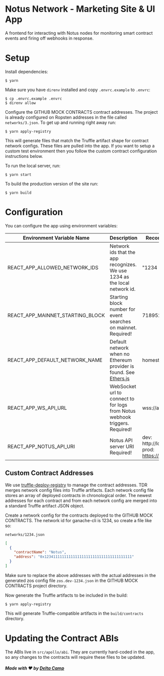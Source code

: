 # Notus Network - Marketing Site & UI App

A frontend for interacting with Notus nodes for monitoring smart contract events and firing off webhooks in response.

# Setup

Install dependencies:

```
$ yarn
```

Make sure you have `direnv` installed and copy `.envrc.example` to `.envrc`:

```
$ cp .envrc.example .envrc
$ direnv allow
```

Configure the GITHUB MOCK CONTRACTS contract addresses.  The project is already configured on Ropsten addresses in the file called `networks/3.json`.  To get up and running right away run:

```
$ yarn apply-registry
```

This will generate files that match the Truffle artifact shape for contract network configs.  These files are pulled into the app.  If you want to setup a custom test environment then you follow the custom contract configuration instructions below.

To run the local server, run:

```
$ yarn start
```

To build the production version of the site run:

```
$ yarn build
```

# Configuration

You can configure the app using environment variables:

| Environment Variable Name | Description | Recommended Value |
| --- | --- | --- |
| REACT_APP_ALLOWED_NETWORK_IDS | Network ids that the app recognizes.  We use 1234 as the local network id. | "1234 3 1" |
| REACT_APP_MAINNET_STARTING_BLOCK | Starting block number for event searches on mainnet.  Required! | 7189521 |
| REACT_APP_DEFAULT_NETWORK_NAME | Default network when no Ethereum provider is found. See [Ethers.js](https://docs.ethers.io/ethers.js/html/api-providers.html#connecting-to-ethereum) | homestead |
| REACT_APP_WS_API_URL | WebSocket url to connect to for logs from Notus webhook triggers.  Required! | wss://api.notus.network |
| REACT_APP_NOTUS_API_URI | Notus API server URI Required! | dev: http://localhost:4000  prod: https://api.notus.network |

## Custom Contract Addresses

We use [truffle-deploy-registry](https://github.com/MedXProtocol/truffle-deploy-registry) to manage the contract addresses.  TDR merges network config files into Truffle artifacts.  Each network config file stores an array of deployed contracts in chronological order.  The newest addresses for each contract and from each network config are merged into a standard Truffle artifact JSON object.

Create a network config for the contracts deployed to the GITHUB MOCK CONTRACTS.  The network id for ganache-cli is 1234, so create a file like so:

`networks/1234.json`

```json
[
  {
    "contractName": "Notus",
    "address": "0x1234111111111111111111111111111111111111"
  }
]
```

Make sure to replace the above addresses with the actual addresses in the generated zos config file `zos.dev-1234.json` in the GITHUB MOCK CONTRACTS project directory.

Now generate the Truffle artifacts to be included in the build:

```
$ yarn apply-registry
```

This will generate Truffle-compatible artifacts in the `build/contracts` directory.

# Updating the Contract ABIs

The ABIs live in `src/apollo/abi`.  They are currently hard-coded in the app, so any changes to the contracts will require these files to be updated.

##### Made with :heart: by [Delta Camp](https://delta.camp)

